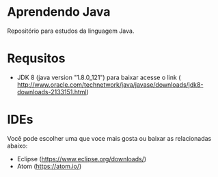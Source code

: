 # Aprendendo Java

Repositório para estudos da linguagem Java.

# Requsitos
* JDK 8 (java version "1.8.0_121") para baixar acesse o link ( http://www.oracle.com/technetwork/java/javase/downloads/jdk8-downloads-2133151.html)

# IDEs
Você pode escolher uma que voce mais gosta ou baixar as relacionadas abaixo:
* Eclipse (https://www.eclipse.org/downloads/)
* Atom (https://atom.io/)
